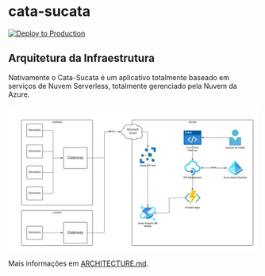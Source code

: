 # cata-sucata

[![Deploy to Production](https://github.com/SteffanoP/cata-sucata/actions/workflows/deploy-to-production.yml/badge.svg)](https://github.com/SteffanoP/cata-sucata/actions/workflows/deploy-to-production.yml)

## Arquitetura da Infraestrutura

Nativamente o Cata-Sucata é um aplicativo totalmente baseado em serviços de Nuvem Serverless, totalmente gerenciado pela Nuvem da Azure.

![Imagem da Arquitetura em Nuvem](./docs/assets/arquitetura-azure.jpeg)

Mais informações em [ARCHITECTURE.md](./ARCHITECTURE.md).